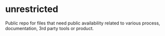 # unrestricted
Public repo for files that need public availability related to various process, documentation, 3rd party tools or product.
